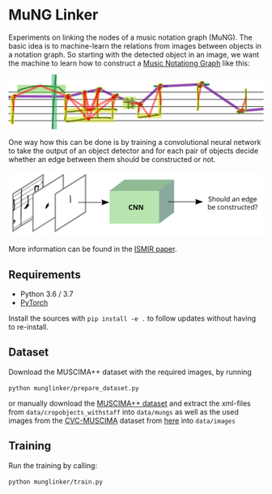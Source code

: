 # MuNG Linker

Experiments on linking the nodes of a music notation graph (MuNG). The basic idea is to machine-learn
the relations from images between objects in a notation graph.
So starting with the detected object in an image, we want the machine to learn how to construct 
a [Music Notationg Graph](https://github.com/OMR-Research/mung) like this:

![](images/w-14_p012_annotated.png)

One way how this can be done is by training a convolutional neural network to take the output of an 
object detector and for each pair of objects decide whether an edge between them should be constructed or not.

![](images/Visualization%20Of%20Approach.png)

More information can be found in the [ISMIR paper](https://archives.ismir.net/ismir2019/paper/000006.pdf).

## Requirements

- Python 3.6 / 3.7
- [PyTorch](https://pytorch.org/)

Install the sources with ``pip install -e .`` to follow updates without having to re-install.

## Dataset
Download the MUSCIMA++ dataset with the required images, by running 

`python munglinker/prepare_dataset.py`

or manually download the [MUSCIMA++ dataset](https://lindat.mff.cuni.cz/repository/xmlui/handle/11372/LRT-2372) and extract the xml-files from `data/cropobjects_withstaff` into `data/mungs` as well as the used images from the [CVC-MUSCIMA](http://www.cvc.uab.es/cvcmuscima/index_database.html) dataset from [here](https://github.com/apacha/OMR-Datasets/releases/download/datasets/CVC_MUSCIMA_PP_Annotated-Images.zip) into `data/images`

## Training
Run the training by calling:

`python munglinker/train.py`